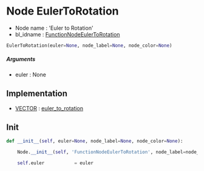 # Node EulerToRotation

- Node name : 'Euler to Rotation'
- bl_idname : [FunctionNodeEulerToRotation](https://docs.blender.org/api/current/bpy.types.FunctionNodeEulerToRotation.html)


``` python
EulerToRotation(euler=None, node_label=None, node_color=None)
```
##### Arguments

- euler : None

## Implementation

- [VECTOR](/docs/GeoNodes/socket_VECTOR.md) : [euler_to_rotation](/docs/GeoNodes/socket_VECTOR.md#euler_to_rotation)

## Init

``` python
def __init__(self, euler=None, node_label=None, node_color=None):

    Node.__init__(self, 'FunctionNodeEulerToRotation', node_label=node_label, node_color=node_color)

    self.euler           = euler
```
